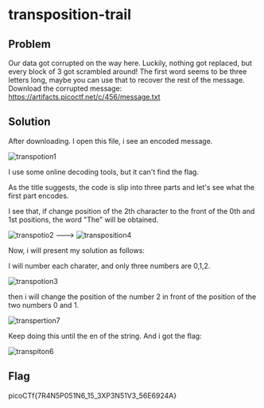 # transposition-trail 
## Problem 
Our data got corrupted on the way here. Luckily, nothing got replaced, but every block of 3 got scrambled around! The first word seems to be three letters long, maybe you can use that to recover the rest of the message. 
Download the corrupted message: https://artifacts.picoctf.net/c/456/message.txt
## Solution
After downloading. I open this file, i see an encoded message. 

![transpotion1](https://user-images.githubusercontent.com/84562630/159620916-6b8bb3c6-d95a-4494-943f-c6b526749cb9.PNG)

I use some online decoding tools, but it can't find the flag. 

As the title suggests, the code is slip into three parts and let's see what the first part encodes. 

I see that, if change position of the 2th character to the front of the 0th and 1st positions, the word "The" will be obtained. 

![transpotio2](https://user-images.githubusercontent.com/84562630/159621821-024a7a86-fe3e-433d-ae1c-527fcb16177a.PNG) ---> ![transposition4](https://user-images.githubusercontent.com/84562630/159623020-2e508efc-2c0b-4636-8edf-85e0eb5d0dff.PNG)

Now, i will present my solution as follows: 

I will number each charater, and only three numbers are 0,1,2. 

![transpotion3](https://user-images.githubusercontent.com/84562630/159622218-1a0f9873-1712-42fc-8759-b455938663fa.PNG)

then i will change the position of the number 2 in front of the position of the two numbers 0 and 1. 

![transpertion7](https://user-images.githubusercontent.com/84562630/159625243-75d19723-05f9-4714-a3c0-48a5dc1767d1.PNG)

Keep doing this until the en of the string. And i got the flag: 

![transpiton6](https://user-images.githubusercontent.com/84562630/159625158-d9d1e05b-387e-4535-bb8b-5c2750a7ac29.PNG)

## Flag
picoCTf{7R4N5P051N6_15_3XP3N51V3_56E6924A}
